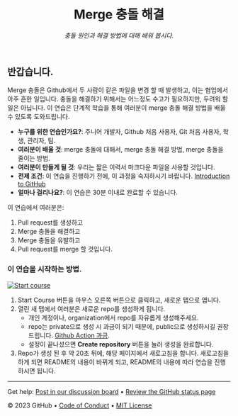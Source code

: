 <header>

<!--
  <<< Author notes: Course header >>>
  Include a 1280×640 image, course title in sentence case, and a concise description in emphasis.
  In your repository settings: enable template repository, add your 1280×640 social image, auto delete head branches.
  Add your open source license, GitHub uses MIT license.
-->

# Merge 충돌 해결

_충돌 원인과 해결 방법에 대해 배워 봅시다._

</header>

<!--
  <<< Author notes: Course start >>>
  Include start button, a note about Actions minutes,
  and tell the learner why they should take the course.
-->

## 반갑습니다.

Merge 충돌은 Github에서 두 사람이 같은 파일을 변경 할 때 발생하고, 이는 협업에서 아주 흔한 일입니다. 충돌을 해결하기 위해서는 어느정도 수고가 필요하지만, 두려워 할 일은 아닙니다. 이 연습은 단계적 학습을 통해 여러분이 merge 충돌 해결 방법을 배울 수 있도록 도와드립니다.

- **누구를 위한 연습인가요?**: 주니어 개발자, Github 처음 사용자, Git 처음 사용자, 학생, 관리자, 팀.
- **여러분이 배울 것**: merge 충돌에 대해서, merge 충돌 해결 방법, merge 충돌을 줄이는 방법.
- **여러분이 만들게 될 것**: 우리는 짧은 이력서 마크다운 파일을 사용할 것입니다.
- **전제 조건**: 이 연습을 진행하기 전에, 이 과정을 숙지하시기 바랍니다. [Introduction to GitHub](https://github.com/skills/introduction-to-github)
- **얼마나 걸리나요?**: 이 연습은 30분 이내로 완료할 수 있습니다.

이 연습에서 여러분은:

1. Pull request를 생성하고
2. Merge 충돌을 해결하고
3. Merge 충돌을 유발하고
4. Pull request를 merge 할 것입니다.

### 이 연습을 시작하는 방법.

<!-- For start course, run in JavaScript:
'https://github.com/new?' + new URLSearchParams({
  template_owner: 'skills',
  template_name: 'resolve-merge-conflicts',
  owner: '@me',
  name: 'skills-resolve-merge-conflicts',
  description: 'My clone repository',
  visibility: 'public',
}).toString()
-->

[![Start course](https://user-images.githubusercontent.com/1221423/235727646-4a590299-ffe5-480d-8cd5-8194ea184546.svg)](https://github.com/new?template_owner=ohjayho&template_name=resolve-merge-conflicts&owner=%40me&name=skills-resolve-merge-conflicts&description=My+clone+repository&visibility=public)

1. Start Course 버튼을 마우스 오른쪽 버튼으로 클릭하고, 새로운 탭으로 엽니다.
2. 열린 새 탭에서 여러분은 새로운 repo를 생성하게 됩니다.
   - 개인 계정이나, organization에서 repo를 자유롭게 생성해주세요.
   - repo는 private으로 생성 시 과금이 되기 때문에, public으로 생성하시길 권장드립니다. [Github Action 과금](https://docs.github.com/en/billing/managing-billing-for-github-actions/about-billing-for-github-actions).
   - 설정이 끝나셨으면 **Create repository** 버튼을 눌러 생성을 완료합니다.
4. Repo가 생성 된 후 약 20초 뒤에, 해당 페이지에서 새로고침을 합니다. 새로고침을 하게 되면 README의 내용이 바뀌게 되고, README의 내용에 따라 연습을 진행하시면 됩니다.

<footer>

<!--
  <<< Author notes: Footer >>>
  Add a link to get support, GitHub status page, code of conduct, license link.
-->

---

Get help: [Post in our discussion board](https://github.com/orgs/skills/discussions/categories/resolve-merge-conflicts) &bull; [Review the GitHub status page](https://www.githubstatus.com/)

&copy; 2023 GitHub &bull; [Code of Conduct](https://www.contributor-covenant.org/version/2/1/code_of_conduct/code_of_conduct.md) &bull; [MIT License](https://gh.io/mit)

</footer>

